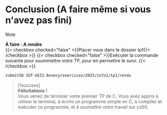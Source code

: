 # Conclusion (A faire même si vous n'avez pas fini)

> [!note]  
> **À faire : A rendre**  
> {{< checkbox checked="false" >}}Placer vous dans le dossier tp1{{< /checkbox >}}
> {{< checkbox checked="false" >}}Exécuter la commande suivante pour soummettre votre TP, pour en permettre le suivi. {{< /checkbox >}}
> ```bash
> submit50 IUT-GEII-Annecy/exercices/2025/info1/tp1/rendu
> ```


> [!success]  
> **Félicitations !**  
> Vous venez de terminer votre premier TP de C. Vous avez appris à utiliser le terminal, à écrire un programme simple en C, à compiler et exécuter ce programme, et à soumettre votre travail sur cs50.